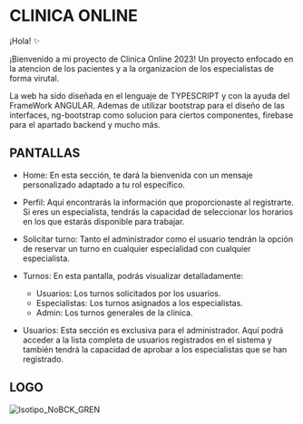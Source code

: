 
# CLINICA ONLINE

¡Hola! ✨ 

¡Bienvenido a mi proyecto de Clinica Online 2023! Un proyecto enfocado en la atencion de los pacientes y a la organizacion de los especialistas de forma virutal.

La web ha sido diseñada en el lenguaje de TYPESCRIPT y con la ayuda del FrameWork ANGULAR. Ademas de utilizar bootstrap para el diseño de las interfaces, ng-bootstrap como solucion para ciertos componentes, firebase para el apartado backend y mucho más.

## PANTALLAS
- Home: En esta sección, te dará la bienvenida con un mensaje personalizado adaptado a tu rol específico.

- Perfil: Aquí encontrarás la información que proporcionaste al registrarte. Si eres un especialista, tendrás la capacidad de seleccionar los horarios en los que estarás disponible para trabajar.

- Solicitar turno: Tanto el administrador como el usuario tendrán la opción de reservar un turno en cualquier especialidad con cualquier especialista.

- Turnos: En esta pantalla, podrás visualizar detalladamente:

  - Usuarios: Los turnos solicitados por los usuarios.
  - Especialistas: Los turnos asignados a los especialistas.
  - Admin: Los turnos generales de la clínica.

- Usuarios: Esta sección es exclusiva para el administrador. Aquí podrá acceder a la lista completa de usuarios registrados en el sistema y también tendrá la capacidad de aprobar a los especialistas que se han registrado.

## LOGO

![Isotipo_NoBCK_GREN](https://github.com/P4TTT0/CLINICA-ONLINE_2023/assets/98591487/48a2435e-49d0-41a8-b11c-448a27955215)
